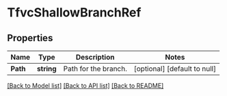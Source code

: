 # TfvcShallowBranchRef

## Properties
Name | Type | Description | Notes
------------ | ------------- | ------------- | -------------
**Path** | **string** | Path for the branch. | [optional] [default to null]

[[Back to Model list]](../README.md#documentation-for-models) [[Back to API list]](../README.md#documentation-for-api-endpoints) [[Back to README]](../README.md)


